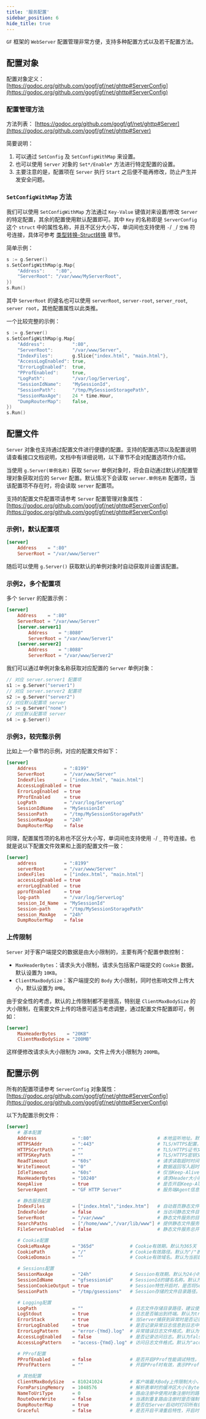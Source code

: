 ```yaml
---
title: '服务配置'
sidebar_position: 6
hide_title: true
---
```


`GF` 框架的 `WebServer` 配置管理非常方便，支持多种配置方式以及若干配置方法。

## 配置对象

配置对象定义： [https://godoc.org/github.com/gogf/gf/net/ghttp#ServerConfig](https://godoc.org/github.com/gogf/gf/net/ghttp#ServerConfig)

### 配置管理方法

方法列表： [https://godoc.org/github.com/gogf/gf/net/ghttp#Server](https://godoc.org/github.com/gogf/gf/net/ghttp#Server)

简要说明：

1. 可以通过 `SetConfig` 及 `SetConfigWithMap` 来设置。
2. 也可以使用 `Server` 对象的 `Set*/Enable*` 方法进行特定配置的设置。
3. 主要注意的是，配置项在 `Server` 执行 `Start` 之后便不能再修改，防止产生并发安全问题。

### `SetConfigWithMap` 方法

我们可以使用 `SetConfigWithMap` 方法通过 `Key-Value` 键值对来设置/修改 `Server` 的特定配置，其余的配置使用默认配置即可。其中 `Key` 的名称即是 `ServerConfig` 这个 `struct` 中的属性名称，并且不区分大小写，单词间也支持使用 `-`/ `_`/ `空格` 符号连接，具体可参考 [类型转换-Struct转换](output/goframe-v1.14-md/核心组件/类型转换/类型转换-Struct转换) 章节。

简单示例：

```go
s := g.Server()
s.SetConfigWithMap(g.Map{
    "Address":    ":80",
    "ServerRoot": "/var/www/MyServerRoot",
})
s.Run()

```

其中 `ServerRoot` 的键名也可以使用 `serverRoot`, `server-root`, `server_root`, `server root`，其他配置属性以此类推。

一个比较完整的示例：

```go
s := g.Server()
s.SetConfigWithMap(g.Map{
    "Address":          ":80",
    "ServerRoot":       "/var/www/Server",
    "IndexFiles":       g.Slice{"index.html", "main.html"},
    "AccessLogEnabled": true,
    "ErrorLogEnabled":  true,
    "PProfEnabled":     true,
    "LogPath":          "/var/log/ServerLog",
    "SessionIdName":    "MySessionId",
    "SessionPath":      "/tmp/MySessionStoragePath",
    "SessionMaxAge":    24 * time.Hour,
    "DumpRouterMap":    false,
})
s.Run()

```

## 配置文件

`Server` 对象也支持通过配置文件进行便捷的配置。支持的配置选项以及配置说明请查看接口文档说明，文档中有详细说明，以下章节不会对配置选项作介绍。

当使用 `g.Server(单例名称)` 获取 `Server` 单例对象时，将会自动通过默认的配置管理对象获取对应的 `Server` 配置。默认情况下会读取 `server.单例名称` 配置项，当该配置项不存在时，将会读取 `server` 配置项。

支持的配置文件配置项请参考 `Server` 配置管理对象属性： [https://godoc.org/github.com/gogf/gf/net/ghttp#ServerConfig](https://godoc.org/github.com/gogf/gf/net/ghttp#ServerConfig)

### 示例1，默认配置项

```toml
[server]
    Address    = ":80"
    ServerRoot = "/var/www/Server"

```

随后可以使用 `g.Server()` 获取默认的单例对象时自动获取并设置该配置。

### 示例2，多个配置项

多个 `Server` 的配置示例：

```toml
[server]
    Address    = ":80"
    ServerRoot = "/var/www/Server"
    [server.server1]
        Address    = ":8080"
        ServerRoot = "/var/www/Server1"
    [server.server2]
        Address    = ":8088"
        ServerRoot = "/var/www/Server2"

```

我们可以通过单例对象名称获取对应配置的 `Server` 单例对象：

```go
// 对应 server.server1 配置项
s1 := g.Server("server1")
// 对应 server.server2 配置项
s2 := g.Server("server2")
// 对应默认配置项 server
s3 := g.Server("none")
// 对应默认配置项 server
s4 := g.Server()

```

### 示例3，较完整示例

比如上一个章节的示例，对应的配置文件如下：

```toml
[server]
    Address          = ":8199"
    ServerRoot       = "/var/www/Server"
    IndexFiles       = ["index.html", "main.html"]
    AccessLogEnabled = true
    ErrorLogEnabled  = true
    PProfEnabled     = true
    LogPath          = "/var/log/ServerLog"
    SessionIdName    = "MySessionId"
    SessionPath      = "/tmp/MySessionStoragePath"
    SessionMaxAge    = "24h"
    DumpRouterMap    = false

```

同理，配置属性项的名称也不区分大小写，单词间也支持使用 `-`/ `_` 符号连接。也就是说以下配置文件效果和上面的配置文件一致：

```toml
[server]
    address          = ":8199"
    serverRoot       = "/var/www/Server"
    indexFiles       = ["index.html", "main.html"]
    accessLogEnabled = true
    errorLogEnabled  = true
    pprofEnabled     = true
    log-path         = "/var/log/ServerLog"
    session_Id_Name  = "MySessionId"
    Session-path     = "/tmp/MySessionStoragePath"
    session_MaxAge   = "24h"
    DumpRouterMap    = false

```

### 上传限制

`Server` 对于客户端提交的数据是由大小限制的，主要有两个配置参数控制：

- `MaxHeaderBytes`：请求头大小限制，请求头包括客户端提交的 `Cookie` 数据，默认设置为 `10KB`。
- `ClientMaxBodySize`：客户端提交的 `Body` 大小限制，同时也影响文件上传大小，默认设置为 `8MB`。

由于安全性的考虑，默认的上传限制都不是很高，特别是 `ClientMaxBodySize` 的大小限制，在需要文件上传的场景可适当考虑调整，通过配置文件配置即可，例如：

```toml
[server]
    MaxHeaderBytes    = "20KB"
    ClientMaxBodySize = "200MB"

```

这样便修改请求头大小限制为 `20KB`，文件上传大小限制为 `200MB`。

## 配置示例

所有的配置项请参考 `ServerConfig` 对象属性： [https://godoc.org/github.com/gogf/gf/net/ghttp#ServerConfig](https://godoc.org/github.com/gogf/gf/net/ghttp#ServerConfig)

以下为配置示例文件：

```toml
[server]
    # 基本配置
    Address             = ":80"                        # 本地监听地址。默认":80"
    HTTPSAddr           = ":443"                       # TLS/HTTPS配置，同时需要配置证书和密钥。默认关闭
    HTTPSCertPath       = ""                           # TLS/HTTPS证书文件本地路径，建议使用绝对路径。默认关闭
    HTTPSKeyPath        = ""                           # TLS/HTTPS密钥文件本地路径，建议使用绝对路径。默认关闭
    ReadTimeout         = "60s"                        # 请求读取超时时间，一般不需要配置。默认为60秒
    WriteTimeout        = "0"                          # 数据返回写入超时时间，一般不需要配置。默认不超时（0）
    IdleTimeout         = "60s"                        # 仅当Keep-Alive开启时有效，请求闲置时间。默认为60秒
    MaxHeaderBytes      = "10240"                      # 请求Header大小限制（Byte）。默认为10KB
    KeepAlive           = true                         # 是否开启Keep-Alive功能。默认true
    ServerAgent         = "GF HTTP Server"             # 服务端Agent信息。默认为"GF HTTP Server"

    # 静态服务配置
    IndexFiles          = ["index.html","index.htm"]   # 自动首页静态文件检索。默认为["index.html", "index.htm"]
    IndexFolder         = false                        # 当访问静态文件目录时，是否展示目录下的文件列表。默认关闭，那么请求将返回403
    ServerRoot          = "/var/www"                   # 静态文件服务的目录根路径，配置时自动开启静态文件服务。默认关闭
    SearchPaths         = ["/home/www","/var/lib/www"] # 提供静态文件服务时额外的文件搜索路径，当根路径找不到时则按照顺序在搜索目录查找。默认关闭
    FileServerEnabled   = false                        # 静态文件服务总开关。默认false

    # Cookie配置
    CookieMaxAge        = "365d"             # Cookie有效期。默认为365天
    CookiePath          = "/"                # Cookie有效路径。默认为"/"表示全站所有路径下有效
    CookieDomain        = ""                 # Cookie有效域名。默认为当前配置Cookie时的域名

    # Sessions配置
    SessionMaxAge       = "24h"              # Session有效期。默认为24小时
    SessionIdName       = "gfsessionid"      # SessionId的键名名称。默认为gfsessionid
    SessionCookieOutput = true               # Session特性开启时，是否将SessionId返回到Cookie中。默认true
    SessionPath         = "/tmp/gsessions"   # Session存储的文件目录路径。默认为当前系统临时目录下的gsessions目录

    # Logging配置
    LogPath             = ""                 # 日志文件存储目录路径，建议使用绝对路径。默认为空，表示关闭
    LogStdout           = true               # 日志是否输出到终端。默认为true
    ErrorStack          = true               # 当Server捕获到异常时是否记录堆栈信息到日志中。默认为true
    ErrorLogEnabled     = true               # 是否记录异常日志信息到日志中。默认为true
    ErrorLogPattern     = "error-{Ymd}.log"  # 异常错误日志文件格式。默认为"error-{Ymd}.log"
    AccessLogEnabled    = false              # 是否记录访问日志。默认为false
    AccessLogPattern    = "access-{Ymd}.log" # 访问日志文件格式。默认为"access-{Ymd}.log"

    # PProf配置
    PProfEnabled        = false              # 是否开启PProf性能调试特性。默认为false
    PProfPattern        = ""                 # 开启PProf时有效，表示PProf特性的页面访问路径，对当前Server绑定的所有域名有效。

    # 其他配置
    ClientMaxBodySize   = 810241024          # 客户端最大Body上传限制大小，影响文件上传大小(Byte)。默认为8*1024*1024=8MB
    FormParsingMemory   = 1048576            # 解析表单时的缓冲区大小(Byte)，一般不需要配置。默认为1024*1024=1MB
    NameToUriType       = 0                  # 路由注册中使用对象注册时的路由生成规则。默认为0
    RouteOverWrite      = false              # 当遇到重复路由注册时是否强制覆盖。默认为false，重复路由存在时将会在启动时报错退出
    DumpRouterMap       = true               # 是否在Server启动时打印所有的路由列表。默认为true
    Graceful            = false              # 是否开启平滑重启特性，开启时将会在本地增加10000的本地TCP端口用于进程间通信。默认false
```
